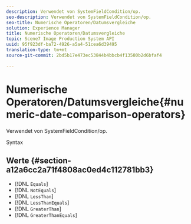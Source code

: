 ```yaml
---
description: Verwendet von SystemFieldCondition/op.
seo-description: Verwendet von SystemFieldCondition/op.
seo-title: Numerische Operatoren/Datumsvergleiche
solution: Experience Manager
title: Numerische Operatoren/Datumsvergleiche
topic: Scene7 Image Production System API
uuid: 95f923df-ba72-4926-a5a4-51cea6d39495
translation-type: tm+mt
source-git-commit: 2bd5b17e473ec53844b4bbcb4f13580b2d6bfaf4

---
```



# Numerische Operatoren/Datumsvergleiche{#numeric-date-comparison-operators}

Verwendet von SystemFieldCondition/op.

Syntax

## Werte {#section-a12a6cc2a71f4808ac0ed4c112781bb3}

* [!DNL `Equals`]
* [!DNL `NotEquals`]
* [!DNL `LessThan`]
* [!DNL `LessThanEquals`]
* [!DNL `GreaterThan`]
* [!DNL `GreaterThanEquals`]

